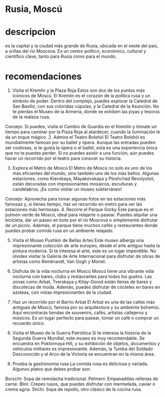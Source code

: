 # Rusia, Moscú

# descripcion
es la capital y la ciudad más grande de Rusia, ubicada en el oeste del país, a orillas del río Moscova. Es un centro político, económico, cultural y científico clave, tanto para Rusia como para el mundo. 

# recomendaciones
1. Visita el Kremlin y la Plaza Roja
Estos son dos de los puntos más icónicos de Moscú. El Kremlin es el corazón de la política rusa y un símbolo de poder. Dentro del complejo, puedes explorar la Catedral de San Basilio, con sus coloridas cúpulas, y la Catedral de la Asunción. No te pierdas el Museo de la Armería, donde se exhiben las joyas y tesoros de la realeza rusa.

Consejo: Si puedes, visita el Cambio de Guardia en el Kremlin y tómate un tiempo para caminar por la Plaza Roja al atardecer, cuando la iluminación le da un toque mágico.
2. Admira el Teatro Bolshói
El Teatro Bolshói es mundialmente famoso por su ballet y ópera. Aunque las entradas pueden ser costosas, si te gusta la ópera o el ballet, esta es una experiencia única que no te puedes perder. Si no puedes asistir a una función, aún puedes hacer un recorrido por el teatro para conocer su historia.

3. Explora el Metro de Moscú
El Metro de Moscú no solo es uno de los más eficientes del mundo, sino también uno de los más bellos. Algunas estaciones, como Kievskaya, Mayakovskaya y Ploshchad Revolyutsii, están decoradas con impresionantes mosaicos, esculturas y candelabros. ¡Es como visitar un museo subterráneo!

Consejo: Aprovecha para tomar algunas fotos en las estaciones más famosas y, si tienes tiempo, haz un recorrido en metro para ver las estaciones más hermosas.
4. Recorre el Parque Gorky
Este parque es el pulmón verde de Moscú, ideal para relajarte o pasear. Puedes alquilar una bicicleta, dar un paseo en bote por el río Moscova o simplemente disfrutar de un picnic. Además, el parque tiene muchos cafés y restaurantes donde puedes probar comida rusa en un ambiente relajado.

5. Visita el Museo Pushkin de Bellas Artes
Este museo alberga una impresionante colección de arte europeo, desde el arte antiguo hasta la pintura moderna. Si te interesa el arte, este es un lugar imperdible. No olvides visitar la Galería de Arte Internacional para disfrutar de obras de artistas como Rembrandt, Van Gogh y Monet.

6. Disfruta de la vida nocturna en Moscú
Moscú tiene una vibrante vida nocturna con bares, clubs y restaurantes para todos los gustos. Las zonas como Arbat, Tverskaya y Kitay-Gorod están llenas de bares y discotecas de moda. Además, puedes disfrutar de cócteles en bares en azoteas, con vistas impresionantes de la ciudad.

7. Haz un recorrido por el Barrio Arbat
El Arbat es una de las calles más antiguas de Moscú, famosa por su arquitectura y su ambiente bohemio. Aquí encontrarás tiendas de souvenirs, cafés, artistas callejeros y músicos. Es un lugar perfecto para pasear, tomar un café o comprar un recuerdo único.

8. Visita el Museo de la Guerra Patriótica
Si te interesa la historia de la Segunda Guerra Mundial, este museo es muy recomendable. Se encuentra en Poklonnaya Hill, y su exhibición de objetos, documentos y vehículos militares es impresionante. Además, la Tumba del Soldado Desconocido y el Arco de la Victoria se encuentran en la misma área.

9. Prueba la gastronomía rusa
La comida rusa es deliciosa y variada. Algunos platos que debes probar son:

Borscht: Sopa de remolacha tradicional.
Pelmeni: Empanadillas rellenas de carne.
Blini: Crepes rusos, que puedes disfrutar con mermelada, caviar o crema agria.
Shchi: Sopa de repollo, otro clásico de la cocina rusa.


